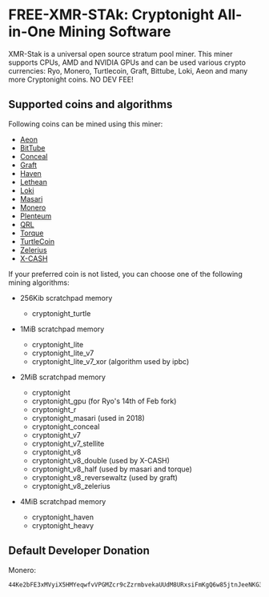 
# FREE-XMR-STAk: Cryptonight All-in-One Mining Software

XMR-Stak is a universal open source stratum pool miner. This miner supports CPUs, AMD and NVIDIA GPUs and can be used various crypto currencies: Ryo, Monero, Turtlecoin, Graft, Bittube, Loki, Aeon and many more Cryptonight coins.
NO DEV FEE!

## Supported coins and algorithms

Following coins can be mined using this miner:

- [Aeon](http://www.aeon.cash)
- [BitTube](https://coin.bit.tube/)
- [Conceal](https://conceal.network)
- [Graft](https://www.graft.network)
- [Haven](https://havenprotocol.com)
- [Lethean](https://lethean.io)
- [Loki](https://loki.network/)
- [Masari](https://getmasari.org)
- [Monero](https://getmonero.org)
- [Plenteum](https://www.plenteum.com/)
- [QRL](https://theqrl.org)
- [Torque](https://torque.cash/)
- [TurtleCoin](https://turtlecoin.lol)
- [Zelerius](https://zelerius.org/)
- [X-CASH](https://x-network.io/)


If your preferred coin is not listed, you can choose one of the following mining algorithms:
- 256Kib scratchpad memory
    - cryptonight_turtle
    
    
- 1MiB scratchpad memory
    - cryptonight_lite
    - cryptonight_lite_v7
    - cryptonight_lite_v7_xor (algorithm used by ipbc)
    
    
- 2MiB scratchpad memory
    - cryptonight
    - cryptonight_gpu (for Ryo's 14th of Feb fork)
    - cryptonight_r
    - cryptonight_masari (used in 2018)
    - cryptonight_conceal
    - cryptonight_v7
    - cryptonight_v7_stellite
    - cryptonight_v8
    - cryptonight_v8_double (used by X-CASH)
    - cryptonight_v8_half (used by masari and torque)
    - cryptonight_v8_reversewaltz (used by graft)
    - cryptonight_v8_zelerius
    
    
- 4MiB scratchpad memory
    - cryptonight_haven
    - cryptonight_heavy


## Default Developer Donation

Monero:
```
44Ke2bFE3xMVyiX5HMYeqwfvVPGMZcr9cZzrmbvekaUUdM8URxsiFmKgQ6w85jtnJeeNKG3borLenPmNsYWgxwEf7aMzwCQ
```

